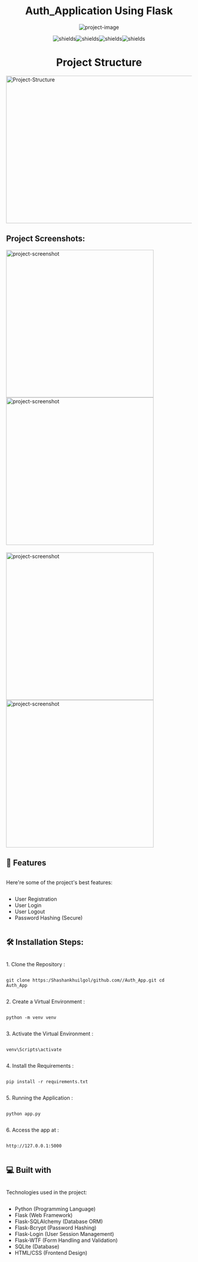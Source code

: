 <h1 align="center" id="title">Auth_Application Using Flask</h1>

<p align="center"><img src="https://miro.medium.com/v2/resize:fit:828/format:webp/1*wPtUYc3Ydv9d8qlfMTjwrg.png" alt="project-image"></p>

<p align="center"><img src="https://img.shields.io/badge/Flask-2.0%2B-blue" alt="shields"><img src="https://img.shields.io/badge/Python-3.8%2B-blue" alt="shields"><img src="https://img.shields.io/badge/HTML-5-orange" alt="shields"><img src="https://img.shields.io/badge/CSS-3-yellow" alt="shields"></p>

<h1 align="center" id="title">Project Structure</h1>

<img src="https://media-hosting.imagekit.io//934bdc5997bd4381/Screenshot%202025-01-08%20235124-Photoroom%20(3).png?Expires=1830971515&Key-Pair-Id=K2ZIVPTIP2VGHC&Signature=hcvhiBJ2~ObTN0IWeBDxHojDxMKOk5G5G7XowKMdV-TyhYzJtG2hW~m~4DYYiwXxULG-q~7cIkbBe3BxbWeijRIzi8bOJ0NR--gx75GMKWn3F1DBWHzQXjvVMRt66XVOY0OhX~n5VduR3L6MQYIA6aQ8qKcasm6EcqBOhDpR6nszE2-SK8-bCsbYv4-3intwUBhOSfRo92CL9yRGFE4x6gTBaE8CAC9Pz5rZ98X0pUeQodMwlWBzHhMCsaSyWvSXPUj0J-czsARghuSV7VaNJR5rgsQvx--y8QEdal~r2tJqmQUqG5MILSts1OmcDN7pzIFEE-8Fi8z3qnKCCWJm5w__" alt="Project-Structure" class = "center" width="1000" height="400/">


<h2>Project Screenshots:</h2>
<div style = "display: flex; flex-wrap: wrap;">

  <div style = "display: flex; flex-direction: column; margin-right: 20px; margin-bottom:20px;">
     <img src="https://media-hosting.imagekit.io//06a07d86811b4140/Screenshot%202025-01-08%20234203.png?Expires=1830968245&amp;Key-Pair-Id=K2ZIVPTIP2VGHC&amp;Signature=ZDSyIeW17udb0oji2rCabZ-nOq4z8jcNT0nSfy1G2ROYHiKUTOUQRxT3Izr69BdkZBku9-Cs-pSUmvOhxJxBdpIz1uX0SBajLMrfgzfhb-2uF8iIlNmBsGy~6fVzywE73exJ2FkOnqBGXSqyLXMWoJgpHHV4SJ2xl5WrV0vd1oOst5oQxtawZXPMAmwlxkUqXtUAnltN1uDPr4MwKbkNefVe0ICQF3oRIIFslg26-~tiIsYd-hLqCrNzNuSQyzeEYwuDlHV-smqfEg6vZBbnsslL~HzALxcKZUiUZ9S-Wj~gFpcGxYwMEfPcs6~zToE4dGeF-y8e8OOAjVvcYc2vcQ__" alt="project-screenshot" width="400" height="400/">

  <img src="https://media-hosting.imagekit.io//5fe1f9392449452b/Screenshot%202025-01-08%20234502.png?Expires=1830968211&amp;Key-Pair-Id=K2ZIVPTIP2VGHC&amp;Signature=x6h59RaYfxdrgF3gJPI2KMnnYvbO5TSvsOBZpOr8N9NKCLhC8wud8JBHW4mVtM3NCnS84TZsKm57Hpg500PFxVldxmTzD6iOuwFDAiFPR-uBDJK3cJMAky1RbYF3FXiUhiO~E1mEJzR9~dS7wJm6uZgXB8XEOJFRQBsCtia~9ui3TF7nH-CMMfs-yrrhat6jf3EUzTjF6LwLhSESkO0k3XQAJRxxLyt9hZJboSLurfNyOy8Oi5qvuQGGd7HtzT2uplraCtY2ZdfAb9x8U1f6W7dCrPrjJxi2ysirVUmkXHBl7r7zrRJZI06EkCg3MxtUTO7qqrJDopiJYCwxT3rgnA__" alt="project-screenshot" width="400" height="400/">
</div>

  <div style = "display: flex; flex-direction: column; margin-right: 20px; margin-bottom:20px;">
      <img src="https://media-hosting.imagekit.io//982573b85f5641e5/Screenshot%202025-01-08%20234349.png?Expires=1830968232&amp;Key-Pair-Id=K2ZIVPTIP2VGHC&amp;Signature=jAHpv17EZ2xsNWi~J~3v4gJSKnZvRr0rWGRsQRg3NwDBMMBY8s4O0lI6YFoJbHq2GefKX5jBcHlD1nKYRsfql6qVPbAUEUyQL6lPcKdYf2suqkyZ6Xyw2aCvD7ZZwd1ZjJ5UBkTgBfvrUAUuQAkDWjCJ-EYtfulf9PLxO4vm4HJEuX2Bs1uvg9l0hin46nCZLI81DuRJmFvhYzdeEZOGsQsyKYSDMFEfpH7ZUF1ZniLBHh804rYFdV4xhPfnPFhWo5~DfHKoofKzCRcDjCkFfqOntMuXFJaCmZggyEafOTxC5ztCc9Zf~kfpLlV6Sw0llZTi48JXnttb~6hj5LEtzQ__" alt="project-screenshot" width="400" height="400/">

  <img src="https://media-hosting.imagekit.io//7845b869f8c64d33/Screenshot%202025-01-08%20234424.png?Expires=1830968222&amp;Key-Pair-Id=K2ZIVPTIP2VGHC&amp;Signature=kdJzIPvjQ0fBtcVyeCol-A3QURG2yjJGrow4hS8Xf23ITNbzZuNG6ednkw4JglsrQi6Duky2Krgq1bfAaiSbhAwXDANEHiXWQo0N1jat1JxRT9vxWqED3yXnsibC~7~fQ2y9CyEvG1ILb3KI7uhn~dnHgyv5DdT~k7IsfElTAGXVkjit82MOa9BoY1YhNWiEv-sq0PKsVVI83RruTtXhXvkEwjUzprBHtKpeSBBg1DqOGPPtB98P-PlOt~lSBgrJdtSD1CON6jTXh-XnlqVqWkEqMigPgT3XR9YKx2PY2bdGvlAuq8WwIkaWjEJWNArhFm8SBuxlOu~uw5CapV5vmg__" alt="project-screenshot" width="400" height="400/">



  
  
<h2>🧐 Features</h2>

Here're some of the project's best features:

*   User Registration
*   User Login
*   User Logout
*   Password Hashing (Secure)

<h2>🛠️ Installation Steps:</h2>

<p>1. Clone the Repository :</p>

```
git clone https:/Shashankhuilgol/github.com//Auth_App.git cd Auth_App
```

<p>2. Create a Virtual Environment :</p>

```
python -m venv venv
```

<p>3. Activate the Virtual Environment :</p>

```
venv\Scripts\activate
```

<p>4. Install the Requirements :</p>

```
pip install -r requirements.txt
```

<p>5. Running the Application :</p>

```
python app.py
```

<p>6. Access the app at :</p>

```
http://127.0.0.1:5000
```

  
  
<h2>💻 Built with</h2>

Technologies used in the project:

*   Python (Programming Language)
*   Flask (Web Framework)
*   Flask-SQLAlchemy (Database ORM)
*   Flask-Bcrypt (Password Hashing)
*   Flask-Login (User Session Management)
*   Flask-WTF (Form Handling and Validation)
*   SQLite (Database)
*   HTML/CSS (Frontend Design)
